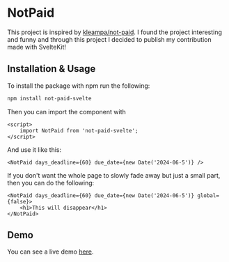# NotPaid

This project is inspired by [kleampa/not-paid]('https://github.com/kleampa/not-paid').
I found the project interesting and funny and through this project I decided to publish my contribution made with SvelteKit!

## Installation & Usage

To install the package with npm run the following:
```bash
npm install not-paid-svelte
```

Then you can import the component with
```svelte
<script>
    import NotPaid from 'not-paid-svelte';
</script>
```

And use it like this:

```svelte
<NotPaid days_deadline={60} due_date={new Date('2024-06-5')} />
```

If you don't want the whole page to slowly fade away but just a small part, then you can do the following:
```svelte
<NotPaid days_deadline={60} due_date={new Date('2024-06-5')} global={false}>
    <h1>This will disappear</h1>
</NotPaid>
```

## Demo
You can see a live demo [here](https://sebaofficial.github.io/not-paid-svelte/).